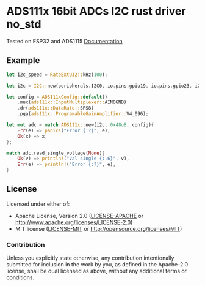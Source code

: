 # ADS111x 16bit ADCs I2C rust driver no_std
Tested on ESP32 and ADS1115
[Documentation](https://www.ti.com/product/ADS1115)

## Example
```rust
let i2c_speed = RateExtU32::kHz(100);

let i2c = I2C::new(peripherals.I2C0, io.pins.gpio19, io.pins.gpio23, i2c_speed, &mut system.peripheral_clock_control, &clocks);

let config = ADS111xConfig::default()
    .mux(ads111x::InputMultiplexer::AIN0GND)
    .dr(ads111x::DataRate::SPS8)
    .pga(ads111x::ProgramableGainAmplifier::V4_096);

let mut adc = match ADS111x::new(i2c, 0x48u8, config){
    Err(e) => panic!("Error {:?}", e),
    Ok(x) => x,
};

match adc.read_single_voltage(None){
    Ok(v) => println!("Val single {:.6}", v),
    Err(e) => println!("Error {:?}", e),
}
```

## License

Licensed under either of:

- Apache License, Version 2.0 ([LICENSE-APACHE](LICENSE-APACHE) or http://www.apache.org/licenses/LICENSE-2.0)
- MIT license ([LICENSE-MIT](LICENSE-MIT) or http://opensource.org/licenses/MIT)

### Contribution

Unless you explicitly state otherwise, any contribution intentionally submitted for inclusion in
the work by you, as defined in the Apache-2.0 license, shall be dual licensed as above, without
any additional terms or conditions.
